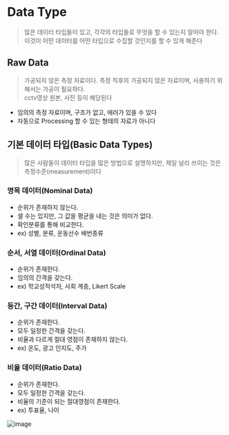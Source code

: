 # Data Type

> 많은 데이터 타입들이 있고, 각각의 타입들로 무엇을 할 수 있는지 알아야 한다.
> 이것이 어떤 데이터를 어떤 타입으로 수집할 것인지를 할 수 있게 해준다

## Raw Data
> 가공되지 않은 측정 자료이다.
> 측정 직후의 가공되지 않은 자료이며, 사용하기 위해서는 가공이 필요하다.           
> cctv영상 원본, 사진 등이 해당된다

- 임의의 측정 자료이며, 구조가 없고, 에러가 있을 수 있다
- 자동으로 Processing 할 수 있는 형태의 자료가 아니다

## 기본 데이터 타입(Basic Data Types)
> 많은 사람들이 데이터 타입을 많은 방법으로 설명하지만,
> 제일 널리 쓰이는 것은 측정수준(measurement)이다

### 명목 데이터(Nominal Data)
- 순위가 존재하지 않는다.
- 셀 수는 있지만, 그 값을 평균을 내는 것은 의미가 없다.
- 확인분류를 통해 비교한다.
- ex) 성별, 분류, 운동선수 배번종류

### 순서, 서열 데이터(Ordinal Data)
- 순위가 존재한다.
- 임의의 간격을 갖는다.
- ex) 학교성적석차, 사회 계층, Likert Scale

### 등간, 구간 데이터(Interval Data)
- 순위가 존재한다.
- 모두 일정한 간격을 갖는다.
- 비율과 다르게 절대 영점이 존재하지 않는다.
- ex) 온도, 광고 인지도, 주가

### 비율 데이터(Ratio Data)
- 순위가 존재한다.
- 모두 일정한 간격을 갖는다.
- 비율의 기준이 되는 절대영점이 존재한다.
- ex) 투표율, 나이
    
 
![image](https://user-images.githubusercontent.com/80378041/158386058-ed389395-a10e-443e-943d-4300e124a2fe.png)
